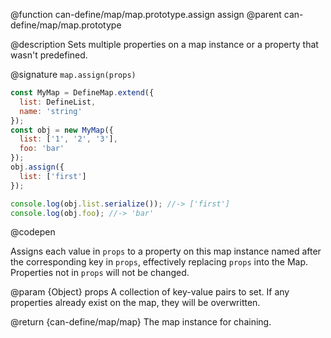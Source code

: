 @function can-define/map/map.prototype.assign assign
@parent can-define/map/map.prototype

@description Sets multiple properties on a map instance or a property that wasn't predefined.

@signature `map.assign(props)`

  ```js
  const MyMap = DefineMap.extend({
    list: DefineList,
    name: 'string'
  });
  const obj = new MyMap({
    list: ['1', '2', '3'],
    foo: 'bar'
  });
  obj.assign({
    list: ['first']
  });

  console.log(obj.list.serialize()); //-> ['first']
  console.log(obj.foo); //-> 'bar'
  ```
  @codepen

  Assigns each value in `props` to a property on this map instance named after the
  corresponding key in `props`, effectively replacing `props` into the Map.
  Properties not in `props` will not be changed.

  @param {Object} props A collection of key-value pairs to set.
  If any properties already exist on the map, they will be overwritten.

  @return {can-define/map/map} The map instance for chaining.
